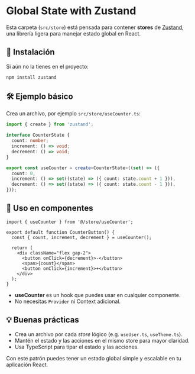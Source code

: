# Global State with Zustand

Esta carpeta (`src/store`) está pensada para contener **stores** de [Zustand](https://github.com/pmndrs/zustand), una librería ligera para manejar estado global en React.

## 🚀 Instalación
Si aún no la tienes en el proyecto:
```bash
npm install zustand
```

## 🛠 Ejemplo básico

Crea un archivo, por ejemplo `src/store/useCounter.ts`:

```ts
import { create } from 'zustand';

interface CounterState {
  count: number;
  increment: () => void;
  decrement: () => void;
}

export const useCounter = create<CounterState>((set) => ({
  count: 0,
  increment: () => set((state) => ({ count: state.count + 1 })),
  decrement: () => set((state) => ({ count: state.count - 1 })),
}));
```

## 🧩 Uso en componentes

```tsx
import { useCounter } from '@/store/useCounter';

export default function CounterButton() {
  const { count, increment, decrement } = useCounter();

  return (
    <div className="flex gap-2">
      <button onClick={decrement}>-</button>
      <span>{count}</span>
      <button onClick={increment}>+</button>
    </div>
  );
}
```

- **useCounter** es un hook que puedes usar en cualquier componente.
- No necesitas `Provider` ni Context adicional.

## 💡 Buenas prácticas

- Crea un archivo por cada *store* lógico (e.g. `useUser.ts`, `useTheme.ts`).
- Mantén el estado y las acciones en el mismo store para mayor claridad.
- Usa TypeScript para tipar el estado y las acciones.

Con este patrón puedes tener un estado global simple y escalable en tu aplicación React.